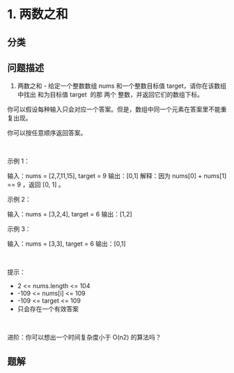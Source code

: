 
# 1. 两数之和

## 分类

## 问题描述 

1. 两数之和 - 给定一个整数数组 nums 和一个整数目标值 target，请你在该数组中找出 和为目标值 target  的那 两个 整数，并返回它们的数组下标。

你可以假设每种输入只会对应一个答案。但是，数组中同一个元素在答案里不能重复出现。

你可以按任意顺序返回答案。

 

示例 1：


输入：nums = [2,7,11,15], target = 9
输出：[0,1]
解释：因为 nums[0] + nums[1] == 9 ，返回 [0, 1] 。


示例 2：


输入：nums = [3,2,4], target = 6
输出：[1,2]


示例 3：


输入：nums = [3,3], target = 6
输出：[0,1]


 

提示：

 * 2 <= nums.length <= 104
 * -109 <= nums[i] <= 109
 * -109 <= target <= 109
 * 只会存在一个有效答案

 

进阶：你可以想出一个时间复杂度小于 O(n2) 的算法吗？

## 题解

